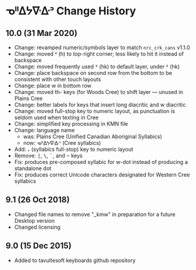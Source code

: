 ᓀᐦᐃᔭᐍᐏᐣ Change History
============================

10.0 (31 Mar 2020)
------------------
* Change: revamped numeric/symbols layer to match `nrc_crk_cans` v1.1.0
* Change: moved ᐦ (h) to top-right corner; less likely to hit it instead of backspace
* Change: moved frequently used ᕽ (hk) to default layer, under ᕽ (hk)
* Change: place backspace on second row from the bottom to be consistent with other touch layouts
* Change: place w in bottom row
* Change: moved th- keys (for Woods Cree) to shift layer — unused in Plains Cree
* Change: better labels for keys that insert long diacritic and w diacritic
* Change: moved full-stop key to numeric layout, as punctuation is seldom used when texting in Cree
* Change: simplified key processing in KMN file
* Change: language name
    - was: Plains Cree (Unified Canadian Aboriginal Syllabics)
    - now: ᓀᐦᐃᔭᐍᐏᐣ (Cree syllabics)
* Add: ᙮ (syllabics full-stop) key to numeric layout
* Remove: <kbd>|</kbd>, <kbd>\\</kbd>, <kbd>\`</kbd>, and <kbd>~</kbd> keys
* Fix: produces pre-composed syllabic for w-dot instead of producing a standalone dot
* Fix: produces correct Unicode characters designated for Western Cree syllabics

9.1 (26 Oct 2018)
-----------------
* Changed file names to remove "_kmw" in preparation for a future Desktop version
* Changed licensing

9.0 (15 Dec 2015)
-----------------

* Added to tavultesoft keyboards github repository

